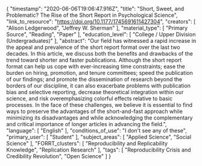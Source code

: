 {
    "timestamp": "2020-06-06T19:06:47.916Z",
    "title": "Short, Sweet, and Problematic? The Rise of the Short Report in Psychological Science",
    "link_to_resource": "https://doi.org/10.1177/1745691611427304",
    "creators": [
        "Alison Ledgerwood",
        "Jeffrey W. Sherman"
    ],
    "material_type": [
        "Primary Source",
        "Reading",
        "Paper"
    ],
    "education_level": [
        "College / Upper Division (Undergraduates)"
    ],
    "abstract": "Our field has witnessed a rapid increase in the appeal and prevalence of the short report format over the last two decades. In this article, we discuss both the benefits and drawbacks of the trend toward shorter and faster publications. Although the short report format can help us cope with ever-increasing time constraints; ease the burden on hiring, promotion, and tenure committees; speed the publication of our findings; and promote the dissemination of research beyond the borders of our discipline, it can also exacerbate problems with publication bias and selective reporting, decrease theoretical integration within our science, and risk overemphasizing colorful effects relative to basic processes. In the face of these challenges, we believe it is essential to find ways to preserve the advantages of the short-and-fast approach while minimizing its disadvantages and while acknowledging the complementary and critical importance of longer articles in advancing the field.",
    "language": [
        "English"
    ],
    "conditions_of_use": "I don't see any of these",
    "primary_user": [
        "Student"
    ],
    "subject_areas": [
        "Applied Science",
        "Social Science"
    ],
    "FORRT_clusters": [
        "Reproducibility and Replicability Knowledge",
        "Replication Research"
    ],
    "tags": [
        "Reproducibility Crisis and Credibility Revolution",
        "Open Science"
    ]
}